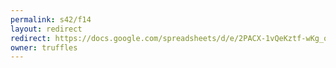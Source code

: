```yaml
---
permalink: s42/f14
layout: redirect
redirect: https://docs.google.com/spreadsheets/d/e/2PACX-1vQeKztf-wKg_qgDk1N2UVM1ogZPDm9ACjrGkS-xRJDXhNR5jA9B34qJ2HrJ5kYfl1-mg0cJHZ_38D5L/pubhtml
owner: truffles
---
```

